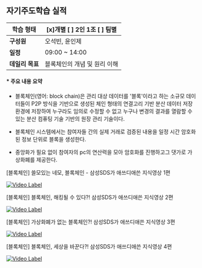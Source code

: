 ## 자기주도학습 실적


| **학습 형태** | [x]개별 [ ] 2인 1조 [ ] 팀별 |
| ------------- | -------------------------- |
| **구성원** | 오석빈, 윤인제 |
| **일정** | 09:00 ~ 14:00 |
| **데일리 목표** | 블록체인의 개념 및 원리 이해 |



#### * 주요 내용 요약

- 블록체인(영어: block chain)은 관리 대상 데이터를 '블록'이라고 하는 소규모 데이터들이 P2P 방식을 기반으로 생성된 체인 형태의 연결고리 기반 분산 데이터 저장 환경에 저장하여 누구라도 임의로 수정할 수 없고 누구나 변경의 결과를 열람할 수 있는 분산 컴퓨팅 기술 기반의 원장 관리 기술이다.

- 블록체인 시스템에서는 참여자들 간의 실제 거래로 검증된 내용을 일정 시간 암호화 된 정보 단위로 블록을 생성한다.

- 중앙화가 필요 없이 참여자의 pc의 연산력을 모아 암호화를 진행하고그 댓가로 가상화폐를 제공한다.

[블록체인] 쓸모있는 네모, 블록체인 - 삼성SDS가 애쓰디애쓴 지식영상 1편

[![Video Label](http://img.youtube.com/vi/nZzdDg5N9jc/0.jpg)](https://youtu.be/nZzdDg5N9jc) 

[블록체인] 블록체인, 해킹될 수 있다?! 삼성SDS가 애쓰디애쓴 지식영상 2편

[![Video Label](http://img.youtube.com/vi/d872StMM2Yw/0.jpg)](https://youtu.be/d872StMM2Yw) 

[블록체인] 가상화폐가 없는 블록체인?! 삼성SDS가 애쓰디애쓴 지식영상 3편

[![Video Label](http://img.youtube.com/vi/XjY4H_Gt0Ew/0.jpg)](https://youtu.be/XjY4H_Gt0Ew) 

[블록체인] 블록체인, 세상을 바꾼다?! 삼성SDS가 애쓰디애쓴 지식영상 4편

[![Video Label](http://img.youtube.com/vi/9gOOZgo9YDU/0.jpg)](https://youtu.be/9gOOZgo9YDU) 


